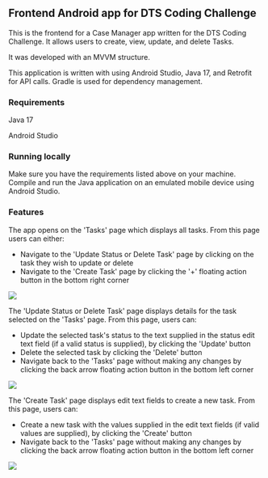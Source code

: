 ## Frontend Android app for DTS Coding Challenge
This is the frontend for a Case Manager app written for the DTS Coding Challenge. It allows users to create, view, update, and delete Tasks.

It was developed with an MVVM structure.

This application is written with using Android Studio, Java 17, and Retrofit for API calls.
Gradle is used for dependency management.

### Requirements
Java 17

Android Studio

### Running locally
Make sure you have the requirements listed above on your machine.
Compile and run the Java application on an emulated mobile device using Android Studio.

### Features
The app opens on the 'Tasks' page which displays all tasks.  From this page users can either:
- Navigate to the 'Update Status or Delete Task' page by clicking on the task they wish to update or delete
- Navigate to the 'Create Task' page by clicking the '+' floating action button in the bottom right corner

![](documentation/images/Tasks_page.png)

The 'Update Status or Delete Task' page displays details for the task selected on the 'Tasks' page.  From this page, users can:
- Update the selected task's status to the text supplied in the status edit text field (if a valid status is supplied), by clicking the 'Update' button
- Delete the selected task by clicking the 'Delete' button
- Navigate back to the 'Tasks' page without making any changes by clicking the back arrow floating action button in the bottom left corner

![](documentation/images/Update_Status_or_Delete_Task_page.png)

The 'Create Task' page displays edit text fields to create a new task.  From this page, users can:
- Create a new task with the values supplied in the edit text fields (if valid values are supplied), by clicking the 'Create' button
- Navigate back to the 'Tasks' page without making any changes by clicking the back arrow floating action button in the bottom left corner

![](documentation/images/Create_New_Task_page.png)